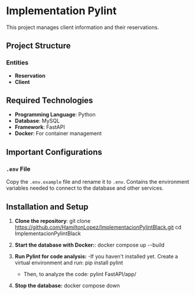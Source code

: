 # Implementation Pylint

This project manages client information and their reservations.

## Project Structure

### Entities
- **Reservation**
- **Client**

## Required Technologies
- **Programming Language**: Python
- **Database**: MySQL
- **Framework**: FastAPI
- **Docker**: For container management

## Important Configurations
### `.env` File
Copy the `.env.example` file and rename it to `.env`. 
Contains the environment variables needed to connect to the database and other services.

## Installation and Setup

1. **Clone the repository**:
   git clone https://github.com/HamiltonLopez/ImplementacionPylintBlack.git
   cd ImplementacionPylintBlack

2. **Start the database with Docker:**:
   docker compose up --build

4. **Run Pylint for code analysis:**
    -If you haven't installed yet. Create a virtual environment and run:
    pip install pylint

    - Then, to analyze the code:
    pylint FastAPI/app/

5. **Stop the database:**
    docker compose down
